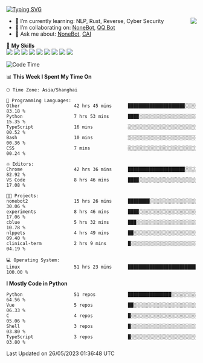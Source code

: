 [![Typing SVG](https://readme-typing-svg.herokuapp.com?size=25&duration=2500&color=8C43EA&vCenter=true&width=200&height=40&lines=Hi+there+%F0%9F%91%8B%F0%9F%8F%BB;I'm+yanyongyu)](https://git.io/typing-svg)

<a href="#">
  <img align="right" src="https://github-readme-stats.vercel.app/api?username=yanyongyu&count_private=true&show_icons=true&bg_color=15,f2f7fd,E0EAFC" />
</a>

- 🌱 I’m currently learning: NLP, Rust, Reverse, Cyber Security
- 👯 I’m collaborating on: [NoneBot](https://github.com/nonebot), [QQ Bot](https://github.com/Mrs4s/go-cqhttp)
- 💬 Ask me about: [NoneBot](https://github.com/nonebot), [CAI](https://github.com/cscs181/CAI)

🌟 **My Skills**  
![](https://img.shields.io/badge/-Python-3e74a2?style=flat-square&logo=Python&logoColor=fff)
![](https://img.shields.io/badge/-Node.js-339933?style=flat-square&logo=Node.js&logoColor=fff)
![](https://img.shields.io/badge/-Vue-4fc08d?style=flat-square&logo=Vue.js&logoColor=fff)
![](https://img.shields.io/badge/-React-2d98ce?style=flat-square&logo=React&logoColor=fff)
![](https://img.shields.io/badge/-Docker-2496ED?style=flat-square&logo=Docker&logoColor=fff)
![](https://img.shields.io/badge/-Linux-000000?style=flat-square&logo=Linux&logoColor=fff)
![](https://img.shields.io/badge/-MySQL-4479A1?style=flat-square&logo=MySQL&logoColor=fff)
![](https://img.shields.io/badge/-Redis-DC382D?style=flat-square&logo=Redis&logoColor=fff)
![](https://img.shields.io/badge/-MongoDB-47A248?style=flat-square&logo=MongoDB&logoColor=fff)

<!--START_SECTION:waka-->
![Code Time](http://img.shields.io/badge/Code%20Time-4%2C114%20hrs%2035%20mins-blue)

📊 **This Week I Spent My Time On** 

```text
🕑︎ Time Zone: Asia/Shanghai

💬 Programming Languages: 
Other                    42 hrs 45 mins      █████████████████████░░░░   83.18 % 
Python                   7 hrs 53 mins       ████░░░░░░░░░░░░░░░░░░░░░   15.35 % 
TypeScript               16 mins             ░░░░░░░░░░░░░░░░░░░░░░░░░   00.52 % 
Bash                     10 mins             ░░░░░░░░░░░░░░░░░░░░░░░░░   00.36 % 
CSS                      7 mins              ░░░░░░░░░░░░░░░░░░░░░░░░░   00.24 % 

🔥 Editors: 
Chrome                   42 hrs 36 mins      █████████████████████░░░░   82.92 % 
VS Code                  8 hrs 46 mins       ████░░░░░░░░░░░░░░░░░░░░░   17.08 % 

🐱‍💻 Projects: 
nonebot2                 15 hrs 26 mins      ████████░░░░░░░░░░░░░░░░░   30.06 % 
experiments              8 hrs 46 mins       ████░░░░░░░░░░░░░░░░░░░░░   17.06 % 
cblue                    5 hrs 32 mins       ███░░░░░░░░░░░░░░░░░░░░░░   10.78 % 
nlppets                  4 hrs 49 mins       ██░░░░░░░░░░░░░░░░░░░░░░░   09.40 % 
clinical-term            2 hrs 9 mins        █░░░░░░░░░░░░░░░░░░░░░░░░   04.19 % 

💻 Operating System: 
Linux                    51 hrs 23 mins      █████████████████████████   100.00 % 
```

**I Mostly Code in Python** 

```text
Python                   51 repos            ████████████████░░░░░░░░░   64.56 % 
Vue                      5 repos             ██░░░░░░░░░░░░░░░░░░░░░░░   06.33 % 
C                        4 repos             █░░░░░░░░░░░░░░░░░░░░░░░░   05.06 % 
Shell                    3 repos             █░░░░░░░░░░░░░░░░░░░░░░░░   03.80 % 
TypeScript               3 repos             █░░░░░░░░░░░░░░░░░░░░░░░░   03.80 % 
```




 Last Updated on 26/05/2023 01:36:48 UTC
<!--END_SECTION:waka-->
